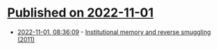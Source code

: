 # [Published on 2022-11-01](index.md)

* [2022-11-01, 08:36:09](https://news.ycombinator.com/item?id=33418467) - [Institutional memory and reverse smuggling (2011)](https://web.archive.org/web/20111206183617/http://wrttn.in/04af1a)
